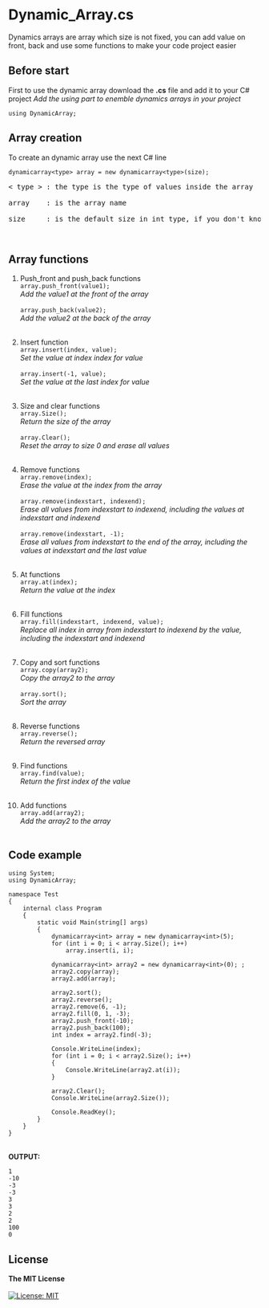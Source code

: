 # Dynamic_Array.cs

Dynamics arrays are array which size is not fixed, you can add value on front, back and use some functions to make your code project easier

## Before start

First to use the dynamic array download the **.cs** file and add it to your C# project
*Add the using part to enemble dynamics arrays in your project*

```using DynamicArray;```

## Array creation

To create an dynamic array use the next C# line

```dynamicarray<type> array = new dynamicarray<type>(size);```

<pre>< type > : the type is the type of values inside the array<br>
array    : is the array name<br>
size     : is the default size in int type, if you don't know what size you need use 0 as a empty array</pre><br>

## Array functions
1. Push_front and push_back functions <br>
```array.push_front(value1);``` <br>
*Add the value1 at the front of the array*<br><br>
```array.push_back(value2);```<br>
*Add the value2 at the back of the array*<br><br>

2. Insert function <br>
```array.insert(index, value);``` <br>
*Set the value at index index for value*<br><br>
```array.insert(-1, value);```<br>
*Set the value at the last index for value*<br><br>

3. Size and clear functions <br>
```array.Size();``` <br>
*Return the size of the array*<br><br>
```array.Clear();```<br>
*Reset the array to size 0 and erase all values*<br><br>

4. Remove functions <br>
```array.remove(index);``` <br>
*Erase the value at the index from the array*<br><br>
```array.remove(indexstart, indexend);```<br>
*Erase all values from indexstart to indexend, including the values at indexstart and indexend*<br><br>
```array.remove(indexstart, -1);```<br>
*Erase all values from indexstart to the end of the array, including the values at indexstart and the last value*<br><br>

5. At functions <br>
```array.at(index);``` <br>
*Return the value at the index*<br><br>

6. Fill functions <br>
```array.fill(indexstart, indexend, value);``` <br>
*Replace all index in array from indexstart to indexend by the value, including the indexstart and indexend*<br><br>

7. Copy and sort functions <br>
```array.copy(array2);``` <br>
*Copy the array2 to the array*<br><br>
```array.sort();``` <br>
*Sort the array*<br><br>

8. Reverse functions <br>
```array.reverse();``` <br>
*Return the reversed array*<br><br>

9. Find functions <br>
```array.find(value);``` <br>
*Return the first index of the value*<br><br>

10. Add functions <br>
```array.add(array2);``` <br>
*Add the array2 to the array*<br><br>

## Code example

```
using System;
using DynamicArray;

namespace Test
{
    internal class Program
    {
        static void Main(string[] args)
        {
            dynamicarray<int> array = new dynamicarray<int>(5);
            for (int i = 0; i < array.Size(); i++)
                array.insert(i, i);

            dynamicarray<int> array2 = new dynamicarray<int>(0); ;
            array2.copy(array);
            array2.add(array);

            array2.sort();
            array2.reverse();
            array2.remove(6, -1);
            array2.fill(0, 1, -3);
            array2.push_front(-10);
            array2.push_back(100);
            int index = array2.find(-3);

            Console.WriteLine(index);
            for (int i = 0; i < array2.Size(); i++)
            {
                Console.WriteLine(array2.at(i));
            }

            array2.Clear();
            Console.WriteLine(array2.Size());

            Console.ReadKey();
        }    
    }
}
```

<br>**OUTPUT:**<br>
```
1
-10
-3
-3
3
3
2
2
100
0
```
## License
**The MIT License** <br><br>
[![License: MIT](https://img.shields.io/badge/License-MIT-yellow.svg)](https://opensource.org/licenses/MIT)
